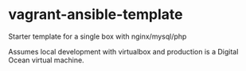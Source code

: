 vagrant-ansible-template
========================

Starter template for a single box with nginx/mysql/php

Assumes local development with virtualbox and production is a Digital Ocean virtual machine.
